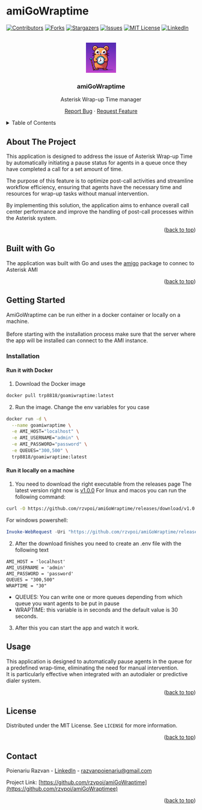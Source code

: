# amiGoWraptime
<!-- Improved compatibility of back to top link: See: https://github.com/othneildrew/Best-README-Template/pull/73 -->
<a name="readme-top"></a>
<!--
*** Thanks for checking out the Best-README-Template. If you have a suggestion
*** that would make this better, please fork the repo and create a pull request
*** or simply open an issue with the tag "enhancement".
*** Don't forget to give the project a star!
*** Thanks again! Now go create something AMAZING! :D
-->



<!-- PROJECT SHIELDS -->
<!--
*** I'm using markdown "reference style" links for readability.
*** Reference links are enclosed in brackets [ ] instead of parentheses ( ).
*** See the bottom of this document for the declaration of the reference variables
*** for contributors-url, forks-url, etc. This is an optional, concise syntax you may use.
*** https://www.markdownguide.org/basic-syntax/#reference-style-links
-->
[![Contributors][contributors-shield]][contributors-url]
[![Forks][forks-shield]][forks-url]
[![Stargazers][stars-shield]][stars-url]
[![Issues][issues-shield]][issues-url]
[![MIT License][license-shield]][license-url]
[![LinkedIn][linkedin-shield]][linkedin-url]



<!-- PROJECT LOGO -->
<br />
<div align="center">
  <a href="https://github.com/rzvpoi/amiGoWraptime">
    <img src="images/logo.jpg" alt="Logo" width="80" height="80">
  </a>

  <h3 align="center">amiGoWraptime</h3>

  <p align="center">
    Asterisk Wrap-up Time manager


   <a href="https://github.com/rzvpoi/amiGoWraptime/issues">Report Bug</a>
    ·
    <a href="https://github.com/rzvpoi/amiGoWraptime/issues">Request Feature</a>
  </p>
</div>



<!-- TABLE OF CONTENTS -->
<details>
  <summary>Table of Contents</summary>
  <ol>
    <li>
      <a href="#about-the-project">About The Project</a>
      <ul>
      </ul>
    </li>
    <li>
      <a href="#getting-started">Getting Started</a>
      <ul>
        <li><a href="#installation">Installation</a></li>
      </ul>
    </li>
    <li><a href="#usage">Usage</a></li>
    <li><a href="#license">License</a></li>
    <li><a href="#contact">Contact</a></li>
  </ol>
</details>

<!-- ABOUT THE PROJECT -->
## About The Project

This application is designed to address the issue of Asterisk Wrap-up Time by automatically initiating a pause status for agents in a queue once they have completed a call for a set amount of time. 

The purpose of this feature is to optimize post-call activities and streamline workflow efficiency, ensuring that agents have the necessary time and resources for wrap-up tasks without manual intervention. 

By implementing this solution, the application aims to enhance overall call center performance and improve the handling of post-call processes within the Asterisk system.

<p align="right">(<a href="#readme-top">back to top</a>)</p>

## Built with Go

The application was built with Go and uses the [amigo](https://pkg.go.dev/github.com/ivahaev/amigo) package to connec to Asterisk AMI

<p align="right">(<a href="#readme-top">back to top</a>)</p>

<!-- GETTING STARTED -->
## Getting Started

AmiGoWraptime can be run either in a docker container or locally on a machine. 
<br><br>
Before starting with the installation process make sure that the server where the app will be installed can connect to the AMI instance.

### Installation

#### Run it with Docker
1. Download the Docker image
```bash
docker pull trp8818/goamiwraptime:latest
```
2. Run the image. Change the env variables for you case
```bash
docker run -d \
  --name goamiwraptime \
  -e AMI_HOST="localhost" \
  -e AMI_USERNAME="admin" \
  -e AMI_PASSWORD="password" \
  -e QUEUES="300,500" \
  trp8818/goamiwraptime:latest
```
#### Run it locally on a machine
1. You need to download the right executable from the releases page
The latest version right now is [v1.0.0](https://github.com/rzvpoi/amiGoWraptime/releases/tag/v1.0.0)
For linux and macos you can run the following command:
```bash
curl -O https://github.com/rzvpoi/amiGoWraptime/releases/download/v1.0.0/gowraptime_linux_v1.0.0_amd64
``` 
For windows powershell:
```powershell
Invoke-WebRequest -Uri "https://github.com/rzvpoi/amiGoWraptime/releases/download/v1.0.0/gowraptime_windows_v1.0.0_x64.exe" -OutFile "gowraptime_windows_v1.0.0_x64.exe"
```

2. After the download finishes you need to create an .env file with the following text
```vim
AMI_HOST = 'localhost'
AMI_USERNAME = 'admin'
AMI_PASSWORD = 'password'
QUEUES = "300,500" 
WRAPTIME = "30"
```
* QUEUES: You can write one or more queues depending from which queue you want agents to be put in pause
* WRAPTIME: this variable is in seconds and the default value is 30 seconds.

3. After this you can start the app and watch it work.

<!-- USAGE EXAMPLES -->
## Usage
This application is designed to automatically pause agents in the queue for a predefined wrap-time, eliminating the need for manual intervention.
<br>
It is particularly effective when integrated with an autodialer or predictive dialer system.

<p align="right">(<a href="#readme-top">back to top</a>)</p>


<!-- LICENSE -->
## License

Distributed under the MIT License. See `LICENSE` for more information.

<p align="right">(<a href="#readme-top">back to top</a>)</p>



<!-- CONTACT -->
## Contact

Poienariu Razvan - [LinkedIn](https://ro.linkedin.com/in/razvan-poienariu) - razvanpoienariu@gmail.com

Project Link: [https://github.com/rzvpoi/amiGoWraptime](https://github.com/rzvpoi/amiGoWraptimee)

<p align="right">(<a href="#readme-top">back to top</a>)</p>


[contributors-shield]: https://img.shields.io/github/contributors/rzvpoi/amiGoWraptime.svg?style=for-the-badge
[contributors-url]: https://github.com/rzvpoi/amiGoWraptime/graphs/contributors
[forks-shield]: https://img.shields.io/github/forks/rzvpoi/amiGoWraptime.svg?style=for-the-badge
[forks-url]: https://github.com/rzvpoi/amiGoWraptime/network/members
[stars-shield]: https://img.shields.io/github/stars/rzvpoi/amiGoWraptime.svg?style=for-the-badge
[stars-url]: https://github.com/rzvpoi/amiGoWraptime/stargazers
[issues-shield]: https://img.shields.io/github/issues/rzvpoi/amiGoWraptime.svg?style=for-the-badge
[issues-url]: https://github.com/rzvpoi/amiGoWraptime/issues
[license-shield]: https://img.shields.io/github/license/rzvpoi/amiGoWraptime.svg?style=for-the-badge
[license-url]: https://github.com/rzvpoi/amiGoWraptime/blob/master/LICENSE.txt
[linkedin-shield]: https://img.shields.io/badge/-LinkedIn-black.svg?style=for-the-badge&logo=linkedin&colorB=555
[linkedin-url]: https://ro.linkedin.com/in/razvan-poienariu